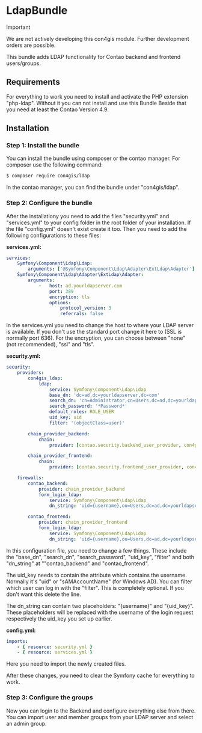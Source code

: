 # LdapBundle
> [!IMPORTANT]  
> We are not actively developing this con4gis module. Further development orders are possible.

This bundle adds LDAP functionality for Contao backend and frontend users/groups.

## Requirements

For everything to work you need to install and activate the PHP extension "php-ldap". Without it you can not install and use this Bundle Beside that you need at least the Contao Version 4.9.

## Installation

### Step 1: Install the bundle

You can install the bundle using composer or the contao manager. For composer use the following command:

```bash
$ composer require con4gis/ldap
```

In the contao manager, you can find the bundle under "con4gis/ldap".

### Step 2: Configure the bundle

After the installationy you need to add the files "security.yml" and "services.yml" to your config folder in the root folder of your installation. If the file "config.yml" doesn't exist create it too. Then you need to add the following configurations to these files:

**services.yml:**
```yml
services:
    Symfony\Component\Ldap\Ldap:
        arguments: ['@Symfony\Component\Ldap\Adapter\ExtLdap\Adapter']
    Symfony\Component\Ldap\Adapter\ExtLdap\Adapter:
        arguments:
            -   host: ad.yourldapserver.com
                port: 389
                encryption: tls
                options:
                    protocol_version: 3
                    referrals: false
```

In the services.yml you need to change the host to where your LDAP server is available. If you don't use the standard port change it here to (SSL is normally port 636). For the encryption, you can choose between "none" (not recommended), "ssl" and "tls".

**security.yml:**
```yml
security:
    providers:
        con4gis_ldap:
            ldap:
                service: Symfony\Component\Ldap\Ldap
                base_dn: 'dc=ad,dc=yourldapserver,dc=com'
                search_dn: 'cn=Administrator,cn=Users,dc=ad,dc=yourldapserver,dc=com'
                search_password: '*Password*'
                default_roles: ROLE_USER
                uid_key: uid
                filter: '(objectClass=user)'

        chain_provider_backend:
            chain:
                provider: [contao.security.backend_user_provider, con4gis_ldap]

        chain_provider_frontend:
            chain:
                provider: [contao.security.frontend_user_provider, con4gis_ldap]        

    firewalls:  
        contao_backend:
            provider: chain_provider_backend
            form_login_ldap:
                service: Symfony\Component\Ldap\Ldap
                dn_string: 'uid={username},ou=Users,dc=ad,dc=yourldapserver,dc=com'

        contao_frontend:
            provider: chain_provider_frontend     
            form_login_ldap:
                service: Symfony\Component\Ldap\Ldap
                dn_string: 'uid={username},ou=Users,dc=ad,dc=yourldapserver,dc=com'
```

In this configuration file, you need to change a few things. These include the "base_dn", "search_dn", "search_password", "uid_key", "filter" and both "dn_string" at ""contao_backend" and "contao_frontend".

The uid_key needs to contain the attribute which contains the username. Normally it's "uid" or "sAMAccountName" (for Windows AD). You can filter which user can log in with the "filter". This is completely optional. If you don't want this delete the line.

The dn_string can contain two placeholders: "{username}" and "{uid_key}". These placeholders will be replaced with the username of the login request respectively the uid_key you set up earlier.

**config.yml:**
```yml
imports:
    - { resource: security.yml }
    - { resource: services.yml }
```

Here you need to import the newly created files.

After these changes, you need to clear the Symfony cache for everything to work.

### Step 3: Configure the groups

Now you can login to the Backend and configure everything else from there. You can import user and member groups from your LDAP server and select an admin group.
